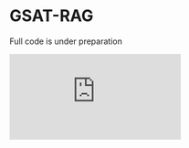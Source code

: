 # GSAT-RAG
Full code is under preparation 


![Visulization](https://github.com/yuanxiaoheben/ST_Unseen/edit/main/figure_4.pdf)

